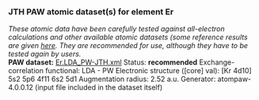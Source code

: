 ### JTH PAW atomic dataset(s) for element Er
  
_These atomic data have been carefully tested against all-electron calculations and other available atomic datasets (some reference results are given [here](https://www.abinit.org/Files/JTH-benchmark-1.1.pdf)._
_They are recommended for use, although they have to be tested again by users._
<br>
**PAW dataset:** [Er.LDA_PW-JTH.xml](https://github.com/abinit/paw_jth_datasets/pseudos/JTH-LDA-v1.1/Er/Er.LDA_PW-JTH.xml)
Status: **recommended**
Exchange-correlation functional: LDA - PW
Electronic structure ([core] val): [Kr 4d10] 5s2 5p6 4f11 6s2 5d1
Augmentation radius: 2.52 a.u.
Generator: atompaw-4.0.0.12 (input file included in the dataset itself)
